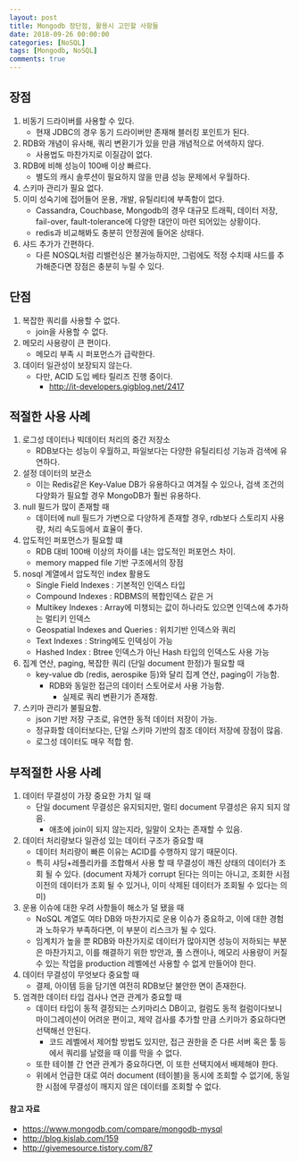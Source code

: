 ```yaml
---
layout: post
title: Mongodb 장단점, 활용시 고민할 사항들
date: 2018-09-26 00:00:00
categories: [NoSQL]
tags: [Mongodb, NoSQL]
comments: true
---
```


## 장점
1. 비동기 드라이버를 사용할 수 있다.
    * 현재 JDBC의 경우 동기 드라이버만 존재해 블러킹 포인트가 된다.
2. RDB와 개념이 유사해, 쿼리 변환기가 있을 만큼 개념적으로 어색하지 않다.
    * 사용법도 마찬가지로 이질감이 없다.
3. RDB에 비해 성능이 100배 이상 빠르다.
    * 별도의 캐시 솔루션이 필요하지 않을 만큼 성능 문제에서 우월하다.
4. 스키마 관리가 필요 없다.
5. 이미 성숙기에 접어들어 운용, 개발, 유틸리티에 부족함이 없다.
    * Cassandra, Couchbase, Mongodb의 경우 대규모 트래픽, 데이터 저장, fail-over, fault-tolerance에 다양한 대안이 마련 되어있는 상황이다.
    * redis과 비교해봐도 충분히 안정권에 들어온 상태다.
6. 샤드 추가가 간편하다.
    * 다른 NOSQL처럼 리밸런싱은 불가능하지만, 그럼에도 적정 수치때 샤드를 추가해준다면 장점은 충분히 누릴 수 있다.

## 단점
1. 복잡한 쿼리를 사용할 수 없다.
    * join을 사용할 수 없다.
2. 메모리 사용량이 큰 편이다.
    * 메모리 부족 시 퍼포먼스가 급락한다.
3. 데이터 일관성이 보장되지 않는다.
    * 다만, ACID 도입 베타 릴리즈 진행 중이다.
        * <http://it-developers.gigblog.net/2417>

## 적절한 사용 사례
1. 로그성 데이터나 빅데이터 처리의 중간 저장소
    * RDB보다는 성능이 우월하고, 파일보다는 다양한 유틸리티성 기능과 검색에 유연하다.
2. 설정 데이터의 보관소
    * 이는 Redis같은 Key-Value DB가 유용하다고 여겨질 수 있으나, 검색 조건의 다양화가 필요할 경우 MongoDB가 훨씬 유용하다.
3. null 필드가 많이 존재할 때
    * 데이터에 null 필드가 가변으로 다양하게 존재할 경우, rdb보다 스토리지 사용량, 처리 속도등에서 효율이 좋다.
4. 압도적인 퍼포먼스가 필요할 떄
    * RDB 대비 100배 이상의 차이를 내는 압도적인 퍼포먼스 차이.
    * memory mapped file 기반 구조에서의 장점
5. nosql 계열에서 압도적인 index 활용도
    * Single Field Indexes : 기본적인 인덱스 타입
    * Compound Indexes : RDBMS의 복합인덱스 같은 거
    * Multikey Indexes : Array에 미챙되는 값이 하나라도 있으면 인덱스에 추가하는 멀티키 인덱스
    * Geospatial Indexes and Queries : 위치기반 인덱스와 쿼리
    * Text Indexes : String에도 인덱싱이 가능
    * Hashed Index : Btree 인덱스가 아닌 Hash 타입의 인덱스도 사용 가능
6. 집계 연산, paging, 복잡한 쿼리 (단일 document 한정)가 필요할 때
    * key-value db (redis, aerospike 등)와 달리 집계 연산, paging이 가능함.
        * RDB와 동일한 접근의 데이터 스토어로서 사용 가능함.
            * 실제로 쿼리 변환기가 존재함.
7.  스키마 관리가 불필요함.
    * json 기반 저장 구조로, 유연한 동적 데이터 저장이 가능.
    * 정규화할 데이터보다는, 단일 스키마 기반의 참조 데이터 저장에 장점이 많음.
    * 로그성 데이터도 매우 적합 함.

## 부적절한 사용 사례
1. 데이터 무결성이 가장 중요한 가치 일 때
    * 단일 document 무결성은 유지되지만, 멀티 document 무결성은 유지 되지 않음.
        * 애초에 join이 되지 않는지라, 일말이 오차는 존재할 수 있음.
2. 데이터 처리량보다 일관성 있는 데이터 구조가 중요할 때
    * 데이터 처리량이 빠른 이유는 ACID를 수행하지 않기 때문이다.
    * 특히 샤딩+레플리카를 조합해서 사용 할 때 무결성이 깨진 상태의 데이터가 조회 될 수 있다. (document 자체가 corrupt 된다는 의미는 아니고, 조회한 시점 이전의 데이터가 조회 될 수 있거나, 이미 삭제된 데이터가 조회될 수 있다는 의미)
3. 운용 이슈에 대한 우려 사항들이 해소가 덜 됐을 때
    * NoSQL 계열도 여타 DB와 마찬가지로 운용 이슈가 중요하고, 이에 대한 경험과 노하우가 부족하다면, 이 부분이 리스크가 될 수 있다.
    * 임계치가 높을 뿐 RDB와 마찬가지로 데이터가 많아지면 성능이 저하되는 부분은 마찬가지고, 이를 해결하기 위한 방안과, 풀 스캔이나, 메모리 사용량이 커질 수 있는 작업을 production 레벨에선 사용할 수 없게 만들어야 한다.
4. 데이터 무결성이 무엇보다 중요할 때
    * 결제, 아이템 등을 담기엔 여전히 RDB보단 불안한 면이 존재한다.
5. 엄격한 데이터 타입 검사나 연관 관계가 중요할 때
    * 데이터 타입이 동적 결정되는 스키마리스 DB이고, 컬럼도 동적 컬럼이다보니 마이그레이션이 어려운 편이고, 제약 검사를 추가할 만큼 스키마가 중요하다면 선택해선 안된다.
        * 코드 레벨에서 제어할 방법도 있지만, 접근 권한을 준 다른 서버 혹은 툴 등에서 쿼리를 날렸을 때 이를 막을 수 없다.
    * 또한 테이블 간 연관 관계가 중요하다면, 이 또한 선택지에서 배제해야 한다.
    * 위에서 언급한 대로 여러 document (테이블)을 동시에 조회할 수 없기에, 동일한 시점에 무결성이 깨지지 않은 데이터를 조회할 수 없다.


#### 참고 자료
* <https://www.mongodb.com/compare/mongodb-mysql>
* <http://blog.kjslab.com/159>
* <http://givemesource.tistory.com/87>
